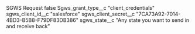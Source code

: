 <?xml version="1.0" encoding="UTF-8"?>
<CustomMetadata xmlns="http://soap.sforce.com/2006/04/metadata" xmlns:xsi="http://www.w3.org/2001/XMLSchema-instance" xmlns:xsd="http://www.w3.org/2001/XMLSchema">
    <label>SGWS Request</label>
    <protected>false</protected>
    <values>
        <field>Sgws_grant_type__c</field>
        <value xsi:type="xsd:string">&quot;client_credentials&quot;</value>
    </values>
    <values>
        <field>sgws_client_id__c</field>
        <value xsi:type="xsd:string">&quot;salesforce&quot;</value>
    </values>
    <values>
        <field>sgws_client_secret__c</field>
        <value xsi:type="xsd:string">&quot;7CA73A92-7014-4BD3-B5B8-F79DF83DB386&quot;</value>
    </values>
    <values>
        <field>sgws_state__c</field>
        <value xsi:type="xsd:string">&quot;Any state you want to send in and receive back&quot;</value>
    </values>
</CustomMetadata>
